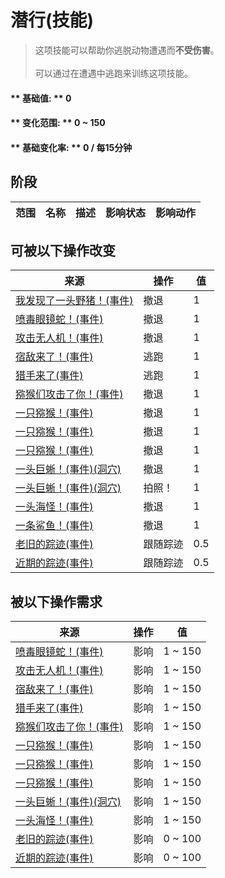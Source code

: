 # 潜行(技能)  
> 这项技能可以帮助你逃脱动物遭遇而<b>不受伤害</b>。<br><br>可以通过在遭遇中逃跑来训练这项技能。  
  
#### ** 基础值: ** 0   
#### ** 变化范围: ** 0 ~ 150  
#### ** 基础变化率: ** 0 / 每15分钟  
## 阶段  
范围  |  名称  |  描述  |  影响状态  |  影响动作  
----  |  ----  |  ----  |  ----  |  ----  
## 可被以下操作改变  
来源  |  操作  |  值  
----  |  ----  |  ----  
[我发现了一头野猪！(事件)](Event_BoarFight.md)  |  撤退  |  1  
[喷毒眼镜蛇！(事件)](Event_CobraFight.md)  |  撤退  |  1  
[攻击无人机！(事件)](Event_DroneFight.md)  |  撤退  |  1  
[宿敌来了！(事件)](Event_EnemyFight.md)  |  逃跑  |  1  
[猎手来了(事件)](Event_HunterFight.md)  |  逃跑  |  1  
[猕猴们攻击了你！(事件)](Event_MacaqueDenFight.md)  |  撤退  |  1  
[一只猕猴！(事件)](Event_MacaqueFight.md)  |  撤退  |  1  
[一只猕猴！(事件)](Event_MacaqueFightRaid.md)  |  撤退  |  1  
[一只猕猴！(事件)](Event_MacaqueUndeadFight.md)  |  撤退  |  1  
[一头巨蜥！(事件)(洞穴)](Event_MonitorFight.md)  |  撤退  |  1  
[一头巨蜥！(事件)(洞穴)](Event_MonitorFight.md)  |  拍照！  |  1  
[一头海怪！(事件)](Event_SeahoundFight.md)  |  撤退  |  1  
[一条鲨鱼！(事件)](Event_SharkFight.md)  |  撤退  |  1  
[老旧的踪迹(事件)](Event_BoarTrailOld.md)  |  跟随踪迹  |  0.5  
[近期的踪迹(事件)](Event_BoarTrailRecent.md)  |  跟随踪迹  |  0.5  
## 被以下操作需求  
来源  |  操作  |  值  
----  |  ----  |  ----  
[喷毒眼镜蛇！(事件)](Event_CobraFight.md)  |  影响  |  1 ~ 150  
[攻击无人机！(事件)](Event_DroneFight.md)  |  影响  |  1 ~ 150  
[宿敌来了！(事件)](Event_EnemyFight.md)  |  影响  |  1 ~ 150  
[猎手来了(事件)](Event_HunterFight.md)  |  影响  |  1 ~ 150  
[猕猴们攻击了你！(事件)](Event_MacaqueDenFight.md)  |  影响  |  1 ~ 150  
[一只猕猴！(事件)](Event_MacaqueFight.md)  |  影响  |  1 ~ 150  
[一只猕猴！(事件)](Event_MacaqueFightRaid.md)  |  影响  |  1 ~ 150  
[一只猕猴！(事件)](Event_MacaqueUndeadFight.md)  |  影响  |  1 ~ 150  
[一头巨蜥！(事件)(洞穴)](Event_MonitorFight.md)  |  影响  |  1 ~ 150  
[一头海怪！(事件)](Event_SeahoundFight.md)  |  影响  |  1 ~ 150  
[老旧的踪迹(事件)](Event_BoarTrailOld.md)  |  影响  |  0 ~ 100  
[近期的踪迹(事件)](Event_BoarTrailRecent.md)  |  影响  |  0 ~ 100  

